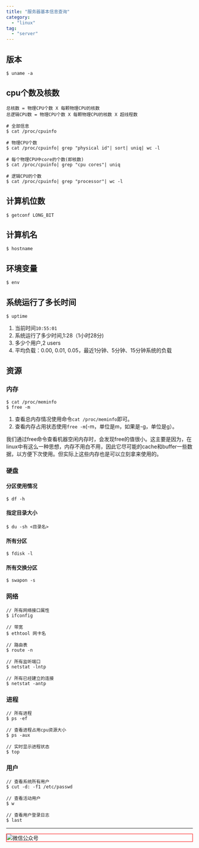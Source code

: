 ```yaml
---
title: "服务器基本信息查询"
category:
  - "linux"
tag:
  - "server"
---
```


## 版本

```
$ uname -a
```

## cpu个数及核数

```
总核数 = 物理CPU个数 X 每颗物理CPU的核数
总逻辑CPU数 = 物理CPU个数 X 每颗物理CPU的核数 X 超线程数

# 全部信息
$ cat /proc/cpuinfo

# 物理CPU个数
$ cat /proc/cpuinfo| grep "physical id"| sort| uniq| wc -l

# 每个物理CPU中core的个数(即核数)
$ cat /proc/cpuinfo| grep "cpu cores"| uniq

# 逻辑CPU的个数
$ cat /proc/cpuinfo| grep "processor"| wc -l
```

## 计算机位数

```
$ getconf LONG_BIT
```

## 计算机名

```
$ hostname
```

## 环境变量

```
$ env
```

## 系统运行了多长时间

```
$ uptime
```

1. 当前时间`10:55:01`
2. 系统运行了多少时间,1:28（1小时28分)
3. 多少个用户,2 users
4. 平均负载：0.00, 0.01, 0.05，最近1分钟、5分钟、15分钟系统的负载

## 资源

### 内存

```
$ cat /proc/meminfo
$ free -m
```

1. 查看总内存情况使用命令`cat /proc/meminfo`即可。
2. 查看内存占用状态使用`free -m`(-m，单位是m，如果是-g，单位是g）。

我们通过free命令查看机器空闲内存时，会发现free的值很小。这主要是因为，在linux中有这么一种思想，内存不用白不用，因此它尽可能的cache和buffer一些数据，以方便下次使用。但实际上这些内存也是可以立刻拿来使用的。

### 硬盘

#### 分区使用情况

```
$ df -h
```

#### 指定目录大小

```
$ du -sh <目录名>
```

#### 所有分区

```
$ fdisk -l
```

#### 所有交换分区

```
$ swapon -s
```

### 网络

```
// 所有网络接口属性
$ ifconfig

// 带宽
$ ethtool 网卡名

// 路由表
$ route -n

// 所有监听端口
$ netstat -lntp

// 所有已经建立的连接
$ netstat -antp
```

### 进程

```
// 所有进程
$ ps -ef

// 查看进程占用cpu资源大小
$ ps -aux

// 实时显示进程状态
$ top
```

### 用户

```
// 查看系统所有用户
$ cut -d: -f1 /etc/passwd

// 查看活动用户
$ w

// 查看用户登录日志
$ last
```


---

<img style="border:1px red solid; display:block; margin:0 auto;" src="https://tianqingxiaozhu.oss-cn-shenzhen.aliyuncs.com/img/qrcode.jpg" alt="微信公众号" />

